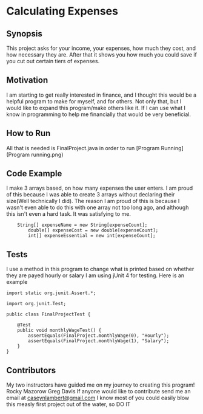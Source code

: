 # Calculating Expenses

## Synopsis
This project asks for your income, your expenses, how much they cost, and how necessary they are.
After that it shows you how much you could save if you cut out certain tiers of expenses.

## Motivation
I am starting to get really interested in finance, and I thought this would be a helpful program to make for myself, and for others.
Not only that, but I would like to expand this program/make others like it.
If I can use what I know in programming to help me financially that would be very beneficial.


## How to Run
All that is needed is FinalProject.java in order to run
[Program Running](Program running.png)

## Code Example
I make 3 arrays based, on how many expenses the user enters. I am proud of this because I was able to create 3 arrays without
declaring their size(Well technically I did). The reason I am proud of this is because I wasn't even able to do this with one
array not too long ago, and although this isn't even a hard task. It was satisfying to me.
```
    String[] expenseName = new String[expenseCount];
		double[] expenseCost = new double[expenseCount];
		int[] expenseEssential = new int[expenseCount];
```

## Tests
I use a method in this program to change what is printed based on whether they are payed hourly or salary
I am using jUnit 4 for testing.
Here is an example
```
import static org.junit.Assert.*;

import org.junit.Test;

public class FinalProjectTest {

	@Test
	public void monthlyWageTest() {
		assertEquals(FinalProject.monthlyWage(0), "Hourly");
		assertEquals(FinalProject.monthlyWage(1), "Salary");
	}
}
```

## Contributors
My two instructors have guided me on my journey to creating this program!
Rocky Mazorow
Greg Davis
If anyone would like to contribute send me an email at caseynlambert@gmail.com
I know most of you could easily blow this measly first project out of the water, so DO IT
